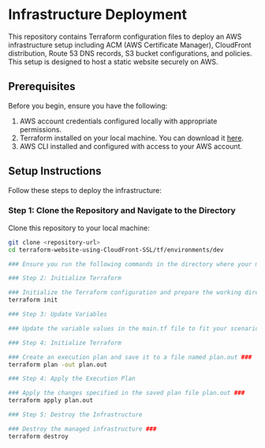 # Infrastructure Deployment

This repository contains Terraform configuration files to deploy an AWS infrastructure setup including ACM (AWS Certificate Manager), CloudFront distribution, Route 53 DNS records, S3 bucket configurations, and policies. This setup is designed to host a static website securely on AWS.

## Prerequisites

Before you begin, ensure you have the following:

1. AWS account credentials configured locally with appropriate permissions.
2. Terraform installed on your local machine. You can download it [here](https://www.terraform.io/downloads.html).
3. AWS CLI installed and configured with access to your AWS account.

## Setup Instructions

Follow these steps to deploy the infrastructure:

### Step 1: Clone the Repository and Navigate to the Directory

Clone this repository to your local machine:

```bash
git clone <repository-url>
cd terraform-website-using-CloudFront-SSL/tf/environments/dev

### Ensure you run the following commands in the directory where your main.tf file is located ###

### Step 2: Initialize Terraform

### Initialize the Terraform configuration and prepare the working directory ###
terraform init

### Step 3: Update Variables

### Update the variable values in the main.tf file to fit your scenario ###

### Step 4: Initialize Terraform

### Create an execution plan and save it to a file named plan.out ###
terraform plan -out plan.out

### Step 4: Apply the Execution Plan

### Apply the changes specified in the saved plan file plan.out ###
terraform apply plan.out

### Step 5: Destroy the Infrastructure

### Destroy the managed infrastructure ###
terraform destroy

